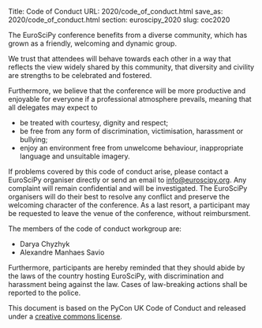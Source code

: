 Title: Code of Conduct
URL: 2020/code_of_conduct.html
save_as: 2020/code_of_conduct.html
section: euroscipy_2020
slug: coc2020

The EuroSciPy conference benefits from a diverse community, which has grown
as a friendly, welcoming and dynamic group.

We trust that attendees will behave towards each other in a way that
reflects the view widely shared by this community, that diversity and
civility are strengths to be celebrated and fostered.

Furthermore, we believe that the conference will be more productive and
enjoyable for everyone if a professional atmosphere prevails, meaning
that all delegates may expect to

- be treated with courtesy, dignity and respect;
- be free from any form of discrimination, victimisation, harassment or bullying;
- enjoy an environment free from unwelcome behaviour, inappropriate language and unsuitable imagery.

If problems covered by this code of conduct arise, please contact a
EuroSciPy organiser directly or send an email to [info@euroscipy.org](mailto:info@euroscipy.org).
Any complaint will remain confidential and will be investigated. The EuroSciPy
organisers will do their best to resolve any conflict and preserve the
welcoming character of the conference. As a last resort, a participant
may be requested to leave the venue of the conference, without
reimbursment.

The members of the code of conduct workgroup are:

- Darya Chyzhyk
- Alexandre Manhaes Savio

Furthermore, participants are hereby reminded that they should abide by
the laws of the country hosting EuroSciPy, with discrimination and
harassment being against the law. Cases of law-breaking actions shall be
reported to the police.

This document is based on the PyCon UK Code of Conduct and released under
a [creative commons license](http://creativecommons.org/licenses/by-nc-sa/3.0/).
